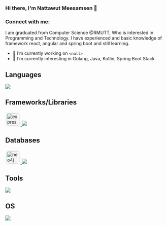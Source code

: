 ### Hi there, I'm Nattawut Meesamsen 👋

<!--
**Nattawut-M/nattawut-m** is a ✨ _special_ ✨ repository because its `README.md` (this file) appears on your GitHub profile.

Here are some ideas to get you started:

- 🔭 I’m currently working on ...
- 🌱 I’m currently learning ...
- 👯 I’m looking to collaborate on ...
- 🤔 I’m looking for help with ...
- 💬 Ask me about ...
- 📫 How to reach me: ...
- 😄 Pronouns: ...
- ⚡ Fun fact: ...
-->

<!-- <h1 align="center">Hi 👋, I'm Nattawut Meesamsen</h1> -->
<h3 align="left">Connect with me:</h3>
<p align="left">
I am graduated from Computer Science @RMUTT, Who is interested in Programming and Technology. I have experienced and basic knowledge of framework react, angular and spring boot and still learning.
</p>

- 🔭 I’m currently working on `<null>`
- 🌱 I’m currently interesting in Golang, Java, Kotlin, Spring Boot Stack
<!-- - 📫 How to reach me: t.nattawut2020@hotmail.com -->


<h2>Languages</h2>
<p align="left">
  <a href="https://skillicons.dev">
    <img src="https://skillicons.dev/icons?i=golang,js,ts,css,html,nodejs,python,java,graphql&perline=&theme=light" />
    </a>
</p>

<h2>Frameworks/Libraries</h2>
<p align="left">
  <a href="https://skillicons.dev">
     <img style="background:whitesmoke; padding: 4px; border-radius: 10px;" src="https://gofiber.io/assets/images/logo.svg" alt="express" width="40" height="40"/>
    <!-- <img style="background: white; padding: 4px; border-radius: 10px;" src="https://raw.githubusercontent.com/devicons/devicon/master/icons/express/express-original-wordmark.svg" alt="express" width="40" height="40"/> -->
    <img src="https://skillicons.dev/icons?i=express,pug,react,redux,django,spring,tailwind,materialui,styledcomponents,sequelize,apollo?theme=light" />
  </a>
</p>

<h2>Databases</h2>
<p align="left">
    <a href="https://neo4j.com">
        <img style="background:whitesmoke; padding: 4px; border-radius: 10px;" src="https://cdn.jsdelivr.net/gh/devicons/devicon@latest/icons/neo4j/neo4j-original.svg" alt="neo4j" width="40" height="40"/>
    </a>
  <a href="https://skillicons.dev">
    <img src="https://skillicons.dev/icons?i=mongo,postgres,redis,mysql,hibernate&perline=6&theme=light" />
  </a>
</p>

<h2>Tools</h2>
<p align="left">
  <a href="https://skillicons.dev">
    <img src="https://skillicons.dev/icons?i=git,docker,jenkins,rabbitmq,github,gitlab,bitbucket,idea,vscode,bash,postman,?theme=light" />
  </a>
</p>

<h2>OS</h2>
<p align="left">
  <a href="https://skillicons.dev">
    <img src="https://skillicons.dev/icons?i=apple,linux,ubuntu,?theme=light" />
  </a>
</p>


<br />
<!-- 
<div style="display:flex; flex-flow: row wrap; gap: 10px" >
<div>
<h2>Languages and Tools:</h2>
<p align="left"> <a href="https://angular.io" target="_blank" rel="noreferrer"> <img style="background: whitesmoke; padding: 3px; border-radius: 5px;" src="https://angular.io/assets/images/logos/angular/angular.svg" alt="angular" width="40" height="40"/> </a> <a href="https://azure.microsoft.com/en-in/" target="_blank" rel="noreferrer"> <img style="background: whitesmoke; padding: 3px; border-radius: 5px;" src="https://www.vectorlogo.zone/logos/microsoft_azure/microsoft_azure-icon.svg" alt="azure" width="40" height="40"/> </a> <a href="https://getbootstrap.com" target="_blank" rel="noreferrer"> <img style="background: whitesmoke; padding: 3px; border-radius: 5px;" src="https://raw.githubusercontent.com/devicons/devicon/master/icons/bootstrap/bootstrap-plain-wordmark.svg" alt="bootstrap" width="40" height="40"/> </a> <a href="https://www.w3schools.com/css/" target="_blank" rel="noreferrer"> <img style="background: whitesmoke; padding: 3px; border-radius: 5px;" src="https://raw.githubusercontent.com/devicons/devicon/master/icons/css3/css3-original-wordmark.svg" alt="css3" width="40" height="40"/> </a> <a href="https://www.djangoproject.com/" target="_blank" rel="noreferrer"> <img style="background: whitesmoke; padding: 3px; border-radius: 5px;" src="https://cdn.jsdelivr.net/gh/devicons/devicon/icons/django/django-plain-wordmark.svg" alt="django" width="40" height="40" /> </a> <a href="https://www.docker.com/" target="_blank" rel="noreferrer"> <img style="background: whitesmoke; padding: 3px; border-radius: 5px;" src="https://raw.githubusercontent.com/devicons/devicon/master/icons/docker/docker-original-wordmark.svg" alt="docker" width="40" height="40"/> </a> <a href="https://expressjs.com" target="_blank" rel="noreferrer"> <img style="background: whitesmoke; padding: 3px; border-radius: 5px;" src="https://raw.githubusercontent.com/devicons/devicon/master/icons/express/express-original-wordmark.svg" alt="express" width="40" height="40"/> </a> <a href="https://git-scm.com/" target="_blank" rel="noreferrer"> <img style="background: whitesmoke; padding: 3px; border-radius: 5px;" src="https://www.vectorlogo.zone/logos/git-scm/git-scm-icon.svg" alt="git" width="40" height="40"/> </a> <a href="https://www.w3.org/html/" target="_blank" rel="noreferrer"> <img style="background: whitesmoke; padding: 3px; border-radius: 5px;" src="https://raw.githubusercontent.com/devicons/devicon/master/icons/html5/html5-original-wordmark.svg" alt="html5" width="40" height="40"/> </a> <a href="https://www.java.com" target="_blank" rel="noreferrer"> <img style="background: whitesmoke; padding: 3px; border-radius: 5px;" src="https://raw.githubusercontent.com/devicons/devicon/master/icons/java/java-original.svg" alt="java" width="40" height="40"/> </a> <a href="https://developer.mozilla.org/en-US/docs/Web/JavaScript" target="_blank" rel="noreferrer"> <img style="background: whitesmoke; padding: 3px; border-radius: 5px;" src="https://raw.githubusercontent.com/devicons/devicon/master/icons/javascript/javascript-original.svg" alt="javascript" width="40" height="40"/> </a> <a href="https://www.mongodb.com/" target="_blank" rel="noreferrer"> <img style="background: whitesmoke; padding: 3px; border-radius: 5px;" src="https://raw.githubusercontent.com/devicons/devicon/master/icons/mongodb/mongodb-original-wordmark.svg" alt="mongodb" width="40" height="40"/> </a> <a href="https://www.mysql.com/" target="_blank" rel="noreferrer"> <img style="background: whitesmoke; padding: 3px; border-radius: 5px;" src="https://raw.githubusercontent.com/devicons/devicon/master/icons/mysql/mysql-original-wordmark.svg" alt="mysql" width="40" height="40"/> </a> <a href="https://nodejs.org" target="_blank" rel="noreferrer"> <img style="background: whitesmoke; padding: 3px; border-radius: 5px;" src="https://raw.githubusercontent.com/devicons/devicon/master/icons/nodejs/nodejs-original-wordmark.svg" alt="nodejs" width="40" height="40"/> </a> <a href="https://postman.com" target="_blank" rel="noreferrer"> <img style="background: whitesmoke; padding: 3px; border-radius: 5px;" src="https://www.vectorlogo.zone/logos/getpostman/getpostman-icon.svg" alt="postman" width="40" height="40"/> </a> <a href="https://www.python.org" target="_blank" rel="noreferrer"> <img style="background: whitesmoke; padding: 3px; border-radius: 5px;" src="https://raw.githubusercontent.com/devicons/devicon/master/icons/python/python-original.svg" alt="python" width="40" height="40"/> </a> <a href="https://reactjs.org/" target="_blank" rel="noreferrer"> <img style="background: whitesmoke; padding: 3px; border-radius: 5px;" src="https://raw.githubusercontent.com/devicons/devicon/master/icons/react/react-original-wordmark.svg" alt="react" width="40" height="40"/> </a> <a href="https://spring.io/" target="_blank" rel="noreferrer"> <img style="background: whitesmoke; padding: 3px; border-radius: 5px;" src="https://www.vectorlogo.zone/logos/springio/springio-icon.svg" alt="spring" width="40" height="40"/> </a> <a href="https://www.typescriptlang.org/" target="_blank" rel="noreferrer"> <img style="background: whitesmoke; padding: 3px; border-radius: 5px;" src="https://raw.githubusercontent.com/devicons/devicon/master/icons/typescript/typescript-original.svg" alt="typescript" width="40" height="40"/> </a> </p>
</div>

</div> -->
